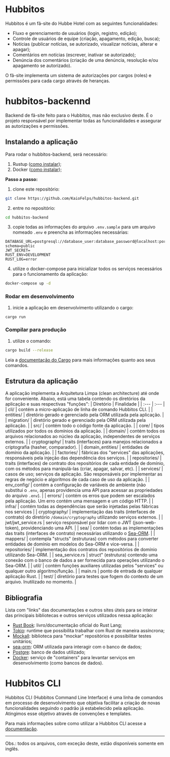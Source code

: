 # Hubbitos
Hubbitos é um fã-site do Hubbe Hotel com as seguintes funcionalidades:
- Fluxo e gerenciamento de usuários (login, registro, edição);
- Controle de usuários de equipe (criação, apagamento, edição, busca);
- Notícias (publicar notícias, se autorizado, visualizar notícias, alterar e apagar);
- Comentários em notícias (escrever, inativar se autorizado);
- Denúncia dos comentários (criação de uma denúncia, resolução e/ou apagamento se autorizado).

O fã-site implementa um sistema de autorizações por cargos (roles) e permissões para cada cargo através de heranças.

# hubbitos-backennd
Backend de fã-site feito para o Hubbitos, mas não exclusivo deste. É o projeto responsável por implementar todas as funcionalidades e assegurar as autorizações e permissões.

## Instalando a aplicação
Para rodar o hubbitos-backend, será necessário:
1. Rustup ([como instalar](https://www.rust-lang.org/tools/install));
2. Docker ([como instalar](https://docs.docker.com/get-docker/));

**Passo a passo:**
1. clone este repositório:
```bash
git clone https://github.com/KaioFelps/hubbitos-backend.git
```
2. entre no repositório:
```bash
cd hubbitos-backend
```
3. copie todas as informações do arquivo `.env.sample` para um arquivo nomeado `.env` e preencha as informações necessárias:
```dotenv
DATABASE_URL=postgresql://database_user:database_password@localhost:port/database_name?schema=public
JWT_SECRET=
RUST_ENV=DEVELOPMENT
RUST_LOG=error
```
4. utilize o docker-compose para inicializar todos os serviços necessários para o funcionamento da aplicação:
```bash
docker-compose up -d
```

### Rodar em desenvolvimento
1. inicie a aplicação em desenvolvimento utilizando o cargo:
```bash
cargo run
```

### Compilar para produção
1. utilize o comando:
```bash
cargo build --release
```

Leia a [documentação do Cargo](https://doc.rust-lang.org/book/ch01-03-hello-cargo.html#:~:text=Cargo%20is%20Rust's%20build%20system,on%2C%20and%20building%20those%20libraries.) para mais informações quanto aos seus comandos.

## Estrutura da aplicação
A aplicação implementa a Arquitetura Limpa (clean architecture) até onde for conveniente. Abaixo, está uma tabela contendo os diretórios da aplicação e suas respectivas "funções":
| Diretório | Finalidade |
| :---  | :---      |
| cli/  | contém a micro-aplicação de linha de comando Hubbitos CLI. |
| entities/ | diretório gerado e gerenciado pela ORM utilizada pela aplicação. |
| migration/    | diretório gerado e gerenciado pela ORM utilizada pela aplicação. |
| src/  | contém todo o código fonte da aplicação. |
| core/ | tipos utilizados por todos os domínios da aplicação. |
| domain/   | contém todos os arquivos relacionados ao núcleo da aplicação, independentes de serviços externos. |
| cryptography/ | traits (interfaces) para manejos relacionados a criptografia (hasher, comparador). |
| domain_entities/  | entidades de domínio da aplicação. |
| factories/    | fábricas dos "services" das aplicações, responsáveis pela injeção das dependência dos serviços. |
| repositories/ | traits (interfaces) de contrato dos repositórios de cada entidade de domínio, com os métodos para manipulá-las (criar, apagar, salvar, etc). |
| services/ | casos de uso; serviços da aplicação. São responsáveis por implementar as regras de negócio e algorítmos de cada caso de uso da aplicação. |
| env_config/   | contém a configuração de variáveis de ambiente (não substitui o `.env`, apenas providencia uma API para acessar as propriedades do arquivo `.env`). |
| errors/   | contém os erros que podem ser escalados pela aplicação. Um erro contém uma mensagem e um código HTTP. |
| infra/    | contém todas as dependências que serão injetadas pelas fábricas nos services |
| cryptography/ | implementação das traits (interfaces de contrato) do diretório `/domain/cryptography` utilizando serviços externos. |
| jwt/jwt_service.rs    | serviço responsável por lidar com o JWT (json-web-token), providenciando uma API. |
| sea/  | contém todas as implementações das traits (interfaces de contrato) necessárias utilizando o [Sea-ORM](https://github.com/SeaQL/sea-orm). |
| mappers/  | contempla "structs" (estruturas) com métodos para converter entidades de domínio em modelos do Sea-ORM e vice-versa. |
| repositories/ | implementação dos contratos dos repositórios de domínio utilizando Sea-ORM. |
| sea_service.rs    | struct" (estrutura) contendo uma conexão com o banco de dados a ser fornecida para operações utilizando o Sea-ORM. |
| util/ | contém funções auxiliares utilizadas pelos "services" ou qualquer outro algoritmo/função. |
| main.rs   | ponto de entrada de qualquer aplicação Rust. |
| test/ | diretório para testes que fogem do contexto de um arquivo. Inutilizado no momento. |

## Bibliografia
Lista com "links" das documentações e outros sites úteis para se inteirar das principais bibliotecas e outros serviços utilizados nessa aplicação:
- [Rust Book](https://doc.rust-lang.org/book/): livro/documentação oficial do Rust Lang;
- [Tokio](https://tokio.rs/): runtime que possibilita trabalhar com Rust de maneira assíncrona;
- [Mockall](https://crates.io/crates/mockall): biblioteca para "mockar" repositórios e possibilitar testes unitários;
- [sea-orm](https://github.com/SeaQL/sea-orm): ORM utilizada para interagir com o banco de dados;
- [Postgre](https://www.postgresql.org/): banco de dados utilizado;
- [Docker](https://docs.docker.com/get-docker/): serviço de "containers" para levantar serviços em desenvolvimento (como bancos de dados).

# Hubbitos CLI
Hubbitos CLI (Hubbitos Command Line Interface) é uma linha de comandos em processo de desenvolvimento que objetiva facilitar a criação de novas funcionalidades seguindo o padrão já estabelecido pela aplicação. Atingimos esse objetivo através de convenções e templates.

Para mais informações sobre como utilizar a Hubbitos CLI acesse a [documentação](cli/readme.md).

---

Obs.: todos os arquivos, com exceção deste, estão disponíveis somente em inglês.